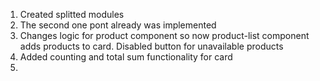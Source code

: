 1) Created splitted modules
2) The second one pont already was implemented
3) Changes logic for product component so now product-list component adds products to card. Disabled button for unavailable products
5) Added counting and total sum functionality for card
6)
